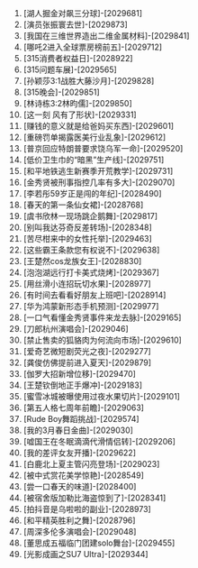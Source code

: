 
1. [湖人掘金对飙三分球]-[2029681]
1. [演员张振寰去世]-[2029873]
1. [我国在三维世界造出二维金属材料]-[2029841]
1. [哪吒2进入全球票房榜前五]-[2029712]
1. [315消费者权益日]-[2028922]
1. [315问题车展]-[2029565]
1. [孙颖莎3:1战胜大藤沙月]-[2029828]
1. [315晚会]-[2029851]
1. [林诗栋3:2林昀儒]-[2029850]
1. [这一刻 风有了形状]-[2029331]
1. [赚钱的意义就是给爸妈买东西]-[2029601]
1. [重磅罚单揭露医美行业乱象]-[2029612]
1. [普京回应特朗普要求饶乌军一命]-[2029520]
1. [低价卫生巾的“暗黑”生产线]-[2029751]
1. [和平地铁逃生新赛季开荒教学]-[2029731]
1. [金秀贤被刑事指控几率有多大]-[2029070]
1. [李若彤59岁正是闯的年纪]-[2028490]
1. [春天的第一条仙女裙]-[2028768]
1. [虞书欣林一现场跳企鹅舞]-[2029817]
1. [别叫我达芬奇反差转场]-[2028348]
1. [苦尽柑来中的女性托举]-[2029463]
1. [这些霸王条款您有权说不]-[2029638]
1. [王楚然cos龙族女王]-[2028830]
1. [泡泡湖远行打卡美式烧烤]-[2029367]
1. [用丝滑小连招玩切水果]-[2028977]
1. [有时间去看看好朋友上班吧]-[2028914]
1. [华为鸿蒙新形态手机预测]-[2029977]
1. [一口气看懂金秀贤事件来龙去脉]-[2029165]
1. [刀郎杭州演唱会]-[2029046]
1. [禁止售卖的狐貉肉为何流向市场]-[2029610]
1. [爱奇艺微短剧荧光之夜]-[2029277]
1. [龚俊仿佛提前进入夏天]-[2029879]
1. [伽罗大招新增位移]-[2029470]
1. [王楚钦倒地正手爆冲]-[2029183]
1. [蜜雪冰城被曝使用过夜水果切片]-[2029101]
1. [第五人格七周年前瞻]-[2029063]
1. [Rude Boy舞蹈挑战]-[2029574]
1. [我的3月春日金曲]-[2029030]
1. [嘘国王在冬眠滴滴代滑情侣转]-[2029206]
1. [我的差评女友开播]-[2029622]
1. [白鹿北上夏主管闪亮登场]-[2029023]
1. [被中式赏花美学惊艳]-[2028549]
1. [尝一口春天的味道]-[2028400]
1. [被宿舍版加勒比海盗惊到了]-[2028341]
1. [拍抖音是乌啦啦的副业]-[2028973]
1. [和平精英胜利之舞]-[2028796]
1. [周深多伦多演唱会]-[2029048]
1. [董思成五福临门团建solo舞台]-[2029455]
1. [光影成画之SU7 Ultra]-[2029344]